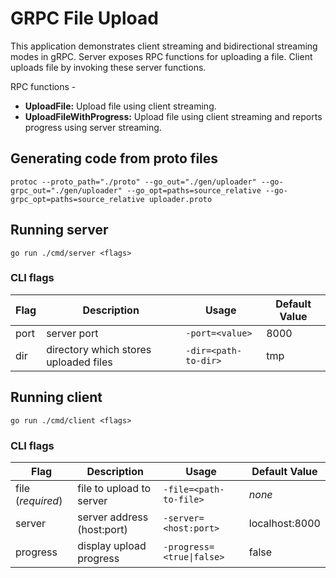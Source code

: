 # GRPC File Upload

This application demonstrates client streaming and bidirectional streaming modes in gRPC.
Server exposes RPC functions for uploading a file. Client uploads file by invoking these server functions.

RPC functions -

- **UploadFile:** Upload file using client streaming.
- **UploadFileWithProgress:** Upload file using client streaming and reports progress using server streaming.

## Generating code from proto files

`protoc --proto_path="./proto" --go_out="./gen/uploader" --go-grpc_out="./gen/uploader" --go_opt=paths=source_relative --go-grpc_opt=paths=source_relative uploader.proto`

## Running server

`go run ./cmd/server <flags>`

### CLI flags

| Flag | Description                           | Usage                | Default Value |
| ---- | ------------------------------------- | -------------------- | ------------- |
| port | server port                           | `-port=<value>`      | 8000          |
| dir  | directory which stores uploaded files | `-dir=<path-to-dir>` | tmp           |

## Running client

`go run ./cmd/client <flags>`

### CLI flags

| Flag              | Description                | Usage                     | Default Value  |
| ----------------- | -------------------------- | ------------------------- | -------------- |
| file (_required_) | file to upload to server   | `-file=<path-to-file>`    | _none_         |
| server            | server address (host:port) | `-server=<host:port>`     | localhost:8000 |
| progress          | display upload progress    | `-progress=<true\|false>` | false          |
